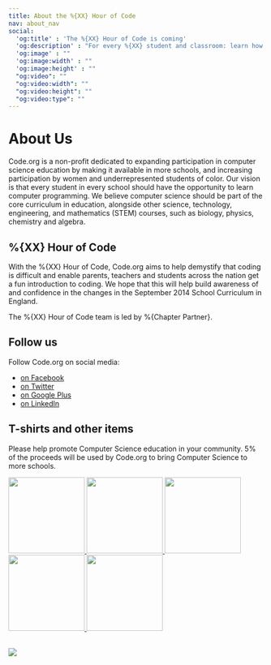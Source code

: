 ```yaml
---
title: About the %{XX} Hour of Code
nav: about_nav
social:
  'og:title' : 'The %{XX} Hour of Code is coming'
  'og:description' : "For every %{XX} student and classroom: learn how fun coding is in just one hour %{Dates}."
  'og:image' : ""
  'og:image:width' : ""
  'og:image:height' : ""
  "og:video": ""
  "og:video:width": ""
  "og:video:height": ""
  "og:video:type": ""
---
```

# About Us

Code.org is a non-profit dedicated to expanding participation in computer science education by making it available in more schools, and increasing participation by women and underrepresented students of color. Our vision is that every student in every school should have the opportunity to learn computer programming. We believe computer science should be part of the core curriculum in education, alongside other science, technology, engineering, and mathematics (STEM) courses, such as biology, physics, chemistry and algebra.

## %{XX} Hour of Code
With the %{XX} Hour of Code, Code.org aims to help demystify that coding is difficult and enable parents, teachers and students across the nation get a fun introduction to coding. We hope that this will help build awareness of and confidence in the changes in the September 2014 School Curriculum in England.

The %{XX} Hour of Code team is led by %{Chapter Partner}.



## Follow us
Follow Code.org on social media:

- [on Facebook](http://facebook.com/Code.org)
- [on Twitter](http://twitter.com/codeorg)
- [on Google Plus](https://plus.google.com/113408212816493509628)
- [on LinkedIn](http://www.linkedin.com/company/code-org)

## T-shirts and other items

Please help promote Computer Science education in your community. 5% of the proceeds will be used by Code.org to bring Computer Science to more schools.

<a href="http://www.zazzle.com/codeorg*?tc=codewebsite">
<img src="http://www.code.org/images/swag1.jpg" width=150/>
<img src="http://www.code.org/images/swag4.jpg" width=150/>
<img src="http://www.code.org/images/swag2.jpg" width=150/>
<img src="http://www.code.org/images/swag6.jpg" width=150/>
<img src="http://www.code.org/images/swag3.jpg" width=150/>
</a>




<br /><a href="http://www.guidestar.org/organizations/46-0858543/code-org.aspx" target="_blank">
    <img src="http://widgets.guidestar.org/gximage2?o=9218725&l=v3" />
</a>